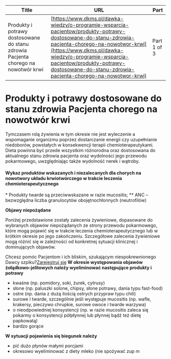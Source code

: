 | **Title**       | **URL**           | **Part**              |
|-----------------|-------------------|-----------------------|
| Produkty i potrawy dostosowane do stanu zdrowia Pacjenta chorego na nowotwór krwi         | [https://www.dkms.pl/dawka-wiedzy/o-programie-wsparcia-pacjentow/produkty-potrawy-dostosowane-do-stanu-zdrowia-pacjenta-chorego-na-nowotwor-krwi](https://www.dkms.pl/dawka-wiedzy/o-programie-wsparcia-pacjentow/produkty-potrawy-dostosowane-do-stanu-zdrowia-pacjenta-chorego-na-nowotwor-krwi)    | Part 1 of 3          |

# Produkty i potrawy dostosowane do stanu zdrowia Pacjenta chorego na nowotwór krwi

Tymczasem rolą żywienia w tym okresie nie jest wyleczenie a wspomaganie organizmu poprzez dostarczanie energii czy uzupełnianie niedoborów, powstałych w konsekwencji terapii chemioterapeutykami. Dieta powinna być przede wszystkim różnorodna oraz dostosowana do aktualnego stanu zdrowia pacjenta oraz wydolności jego przewodu pokarmowego, uwzględniając także wydolność nerek i wątroby.


#### Wykaz produktów wskazanych i niezalecanych dla chorych na nowotwory układu krwiotwórczego w trakcie leczenia chemioterapeutycznego



\* Produkty twarde są przeciwwskazane w razie mucositis; \*\* ANC – bezwzględna liczba granulocytów obojętnochłonnych (neutrofilów)


**Objawy niepożądane**  

  

Poniżej przedstawione zostały zalecenia żywieniowe, dopasowane do wybranych objawów niepożądanych ze strony przewodu pokarmowego, które mogą pojawić się w trakcie leczenia chemioterapeutycznego lub w krótkim okresie po jego zakończeniu. Szczegółowe zalecenia żywieniowe mogą różnić się w zależności od konkretnej sytuacji klinicznej i dominujących objawów.


Chcesz pomóc Pacjentom i ich bliskim, szukającym niespokrewnionego Dawcy szpiku?[Zarejestruj się](/zarejestruj-sie-teraz "Zarejestruj sie teraz")
**W okresie występowania objawów żołądkowo\-jelitowych należy wyeliminować następujące produkty i potrawy**


* kwaśne (np. pomidory, soki, żurek, cytrusy)
* słone (np. paluszki solone, chipsy, słone potrawy, dania typu fast\-food)
* ostre (np. dania z dużą ilością ostrych przypraw typu chili)
* surowe i twarde, szczególnie jeśli występuje mucositis (np. wafle, krakersy, pieczywo chrupkie, surowe owoce i twarde warzywa)
* o nieodpowiedniej konsystencji (np. w razie mucositis zaleca się pokarmy o konsystencji półpłynnej lub płynnej bądź też dietę papkowatą)
* bardzo gorące


**W sytuacji pojawienia się biegunek należy**


* pić dużo płynów małymi porcjami
* okresowo wyeliminować z diety mleko (nie spożywać zup m